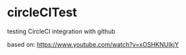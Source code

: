 # circleCITest
testing CircleCI integration with github

based on:
https://www.youtube.com/watch?v=xOSHKNUIkjY
